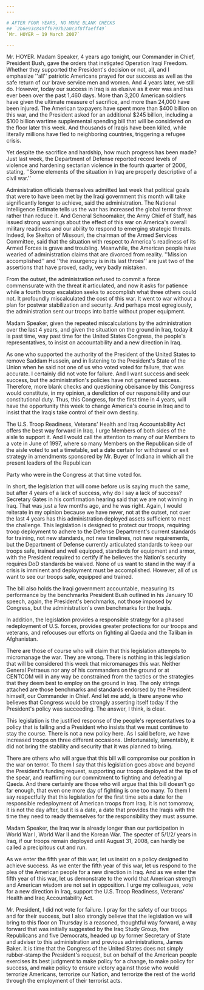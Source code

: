 ```yaml
---
---

# AFTER FOUR YEARS, NO MORE BLANK CHECKS
## `2b6e93c849ff6797b2a0c3f8ffaeff49`
`Mr. HOYER — 19 March 2007`

---
```



Mr. HOYER. Madam Speaker, 4 years ago tonight, our Commander in 
Chief, President Bush, gave the orders that instigated Operation Iraqi 
Freedom. Whether they supported the President's decision or not, all, 
and I emphasize ''all'' patriotic Americans prayed for our success as 
well as the safe return of our brave service men and women. And 4 years 
later, we still do. However, today our success in Iraq is as elusive as 
it ever was and has ever been over the past 1,460 days. More than 3,200 
American soldiers have given the ultimate measure of sacrifice, and 
more than 24,000 have been injured. The American taxpayers have spent 
more than $400 billion on this war, and the President asked for an 
additional $245 billion, including a $100 billion wartime supplemental 
spending bill that will be considered on the floor later this week. And 
thousands of Iraqis have been killed, while literally millions have 
fled to neighboring countries, triggering a refugee crisis.

Yet despite the sacrifice and hardship, how much progress has been 
made? Just last week, the Department of Defense reported record levels 
of violence and hardening sectarian violence in the fourth quarter of 
2006, stating, ''Some elements of the situation in Iraq are properly 
descriptive of a civil war.''

Administration officials themselves admitted last week that political 
goals that were to have been met by the Iraqi government this month 
will take significantly longer to achieve, said the administration. The 
National Intelligence Estimate tells us the war has increased the 
global terror threat rather than reduce it. And General Schoomaker, the 
Army Chief of Staff, has issued strong warnings about the effect of 
this war on America's overall military readiness and our ability to 
respond to emerging strategic threats. Indeed, Ike Skelton of Missouri, 
the chairman of the Armed Services Committee, said that the situation 
with respect to America's readiness of its Armed Forces is grave and 
troubling. Meanwhile, the American people have wearied of 
administration claims that are divorced from reality. ''Mission 
accomplished'' and ''the insurgency is in its last throes'' are just 
two of the assertions that have proved, sadly, very badly mistaken.

From the outset, the administration refused to commit a force 
commensurate with the threat it articulated, and now it asks for 
patience while a fourth troop escalation seeks to accomplish what three 
others could not. It profoundly miscalculated the cost of this war. It 
went to war without a plan for postwar stabilization and security. And 
perhaps most egregiously, the administration sent our troops into 
battle without proper equipment.

Madam Speaker, given the repeated miscalculations by the 
administration over the last 4 years, and given the situation on the 
ground in Iraq, today it is past time, way past time for the United 
States Congress, the people's representatives, to insist on 
accountability and a new direction in Iraq.

As one who supported the authority of the President of the United 
States to remove Saddam Hussein, and in listening to the President's 
State of the Union when he said not one of us who voted voted for 
failure, that was accurate. I certainly did not vote for failure. And I 
want success and seek success, but the administration's policies have 
not garnered success. Therefore, more blank checks and questioning 
obeisance by this Congress would constitute, in my opinion, a 
dereliction of our responsibility and our constitutional duty. Thus, 
this Congress, for the first time in 4 years, will have the opportunity 
this week to change America's course in Iraq and to insist that the 
Iraqis take control of their own destiny.

The U.S. Troop Readiness, Veterans' Health and Iraq Accountability 
Act offers the best way forward in Iraq. I urge Members of both sides 
of the aisle to support it. And I would call the attention to many of 
our Members to a vote in June of 1997, where so many Members on the 
Republican side of the aisle voted to set a timetable, set a date 
certain for withdrawal or exit strategy in amendments sponsored by Mr. 
Buyer of Indiana in which all the present leaders of the Republican


Party who were in the Congress at that time voted for.

In short, the legislation that will come before us is saying much the 
same, but after 4 years of a lack of success, why do I say a lack of 
success? Secretary Gates in his confirmation hearing said that we are 
not winning in Iraq. That was just a few months ago, and he was right. 
Again, I would reiterate in my opinion because we have never, not at 
the outset, not over the last 4 years has this administration deployed 
assets sufficient to meet the challenge. This legislation is designed 
to protect our troops, requiring troop deployment to adhere to the 
Defense Department's current standards for training, not new standards, 
not new timelines, not new requirements, but the Department of Defense 
currently articulated standards to keep our troops safe, trained and 
well equipped, standards for equipment and armor, with the President 
required to certify if he believes the Nation's security requires DoD 
standards be waived. None of us want to stand in the way if a crisis is 
imminent and deployment must be accomplished. However, all of us want 
to see our troops safe, equipped and trained.

The bill also holds the Iraqi government accountable, measuring its 
performance by the benchmarks President Bush outlined in his January 10 
speech, again, the President's benchmarks, not those imposed by 
Congress, but the administration's own benchmarks for the Iraqis.

In addition, the legislation provides a responsible strategy for a 
phased redeployment of U.S. forces, provides greater protections for 
our troops and veterans, and refocuses our efforts on fighting al Qaeda 
and the Taliban in Afghanistan.

There are those of course who will claim that this legislation 
attempts to micromanage the war. They are wrong. There is nothing in 
this legislation that will be considered this week that micromanages 
this war. Neither General Petraeus nor any of his commanders on the 
ground or at CENTCOM will in any way be constrained from the tactics or 
the strategies that they deem best to employ on the ground in Iraq. The 
only strings attached are those benchmarks and standards endorsed by 
the President himself, our Commander in Chief. And let me add, is there 
anyone who believes that Congress would be strongly asserting itself 
today if the President's policy was succeeding. The answer, I think, is 
clear.

This legislation is the justified response of the people's 
representatives to a policy that is failing and a President who insists 
that we must continue to stay the course. There is not a new policy 
here. As I said before, we have increased troops on three different 
occasions. Unfortunately, lamentably, it did not bring the stability 
and security that it was planned to bring.

There are others who will argue that this bill will compromise our 
position in the war on terror. To them I say that this legislation goes 
above and beyond the President's funding request, supporting our troops 
deployed at the tip of the spear, and reaffirming our commitment to 
fighting and defeating al Qaeda. And there certainly are those who will 
argue that this bill doesn't go far enough, that even one more day of 
fighting is one too many. To them I say respectfully that this 
legislation for the first time sets a date for the responsible 
redeployment of American troops from Iraq. It is not tomorrow, it is 
not the day after, but it is a date, a date that provides the Iraqis 
with the time they need to ready themselves for the responsibility they 
must assume.

Madam Speaker, the Iraq war is already longer than our participation 
in World War I, World War II and the Korean War. The specter of 5/1/2/ 
years in Iraq, if our troops remain deployed until August 31, 2008, can 
hardly be called a precipitous cut and run.

As we enter the fifth year of this war, let us insist on a policy 
designed to achieve success. As we enter the fifth year of this war, 
let us respond to the plea of the American people for a new direction 
in Iraq. And as we enter the fifth year of this war, let us demonstrate 
to the world that American strength and American wisdom are not set in 
opposition. I urge my colleagues, vote for a new direction in Iraq, 
support the U.S. Troop Readiness, Veterans' Health and Iraq 
Accountability Act.

Mr. President, I did not vote for failure. I pray for the safety of 
our troops and for their success, but I also strongly believe that the 
legislation we will bring to this floor on Thursday is a reasoned, 
thoughtful way forward, a way forward that was initially suggested by 
the Iraq Study Group, five Republicans and five Democrats, headed up by 
former Secretary of State and adviser to this administration and 
previous administrations, James Baker. It is time that the Congress of 
the United States does not simply rubber-stamp the President's request, 
but on behalf of the American people exercises its best judgment to 
make policy for a change, to make policy for success, and make policy 
to ensure victory against those who would terrorize Americans, 
terrorize our Nation, and terrorize the rest of the world through the 
employment of their terrorist acts.
